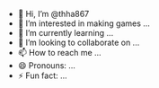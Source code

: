 - 👋 Hi, I’m @thha867
- 👀 I’m interested in making games ...
- 🌱 I’m currently learning ...
- 💞️ I’m looking to collaborate on ...
- 📫 How to reach me ...
- 😄 Pronouns: ...
- ⚡ Fun fact: ...

<!---
thha867/thha867 is a ✨ special ✨ repository because its `ABOUTMYSELF.md` (https://ayo-pilah-sampah.netlify.app/) appears on your GitHub profile.
You can click the Preview link to take a look at your changes.
--->
